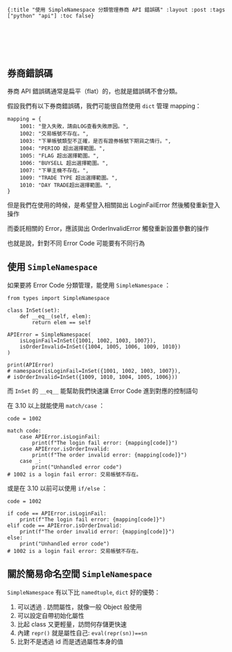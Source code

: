     {:title "使用 SimpleNamespace 分類管理券商 API 錯誤碼" :layout :post :tags ["python" "api"] :toc false}


# 　


## 券商錯誤碼

券商 API 錯誤碼通常是扁平（flat）的，也就是錯誤碼不會分類。

假設我們有以下券商錯誤碼，我們可能很自然使用 `dict` 管理 mapping：

    mapping = {
        1001: "登入失敗，請由LOG查看失敗原因。",
        1002: "交易帳號不存在。",
        1003: "下單帳號類型不正確，是否有證券帳號下期貨之情行。",
        1004: "PERIOD 超出選擇範圍。",
        1005: "FLAG 超出選擇範圍。",
        1006: "BUYSELL 超出選擇範圍。",
        1007: "下單主機不存在。",
        1009: "TRADE TYPE 超出選擇範圍。",
        1010: "DAY TRADE超出選擇範圍。",
    }

但是我們在使用的時候，是希望登入相關拋出 LoginFailError 然後觸發重新登入操作

而委託相關的 Error，應該拋出 OrderInvalidError 觸發重新設置參數的操作

也就是說，針對不同 Error Code 可能要有不同行為


## 使用 `SimpleNamespace`

如果要將 Error Code 分類管理，能使用 `SimpleNamespace` ：

    from types import SimpleNamespace
    
    class InSet(set):
        def __eq__(self, elem):
            return elem == self
    
    APIError = SimpleNamespace(
        isLoginFail=InSet({1001, 1002, 1003, 1007}),
        isOrderInvalid=InSet({1004, 1005, 1006, 1009, 1010})
    )
    
    print(APIError)
    # namespace(isLoginFail=InSet({1001, 1002, 1003, 1007}),
    # isOrderInvalid=InSet({1009, 1010, 1004, 1005, 1006}))

而 `InSet` 的 `__eq__` 能幫助我們快速讓 Error Code 進到對應的控制語句

在 3.10 以上就能使用 `match/case` ：

    code = 1002
    
    match code:
        case APIError.isLoginFail:
            print(f"The login fail error: {mapping[code]}")
        case APIError.isOrderInvalid:
            print(f"The order invalid error: {mapping[code]}")
        case _:
            print("Unhandled error code")
    # 1002 is a login fail error: 交易帳號不存在。

或是在 3.10 以前可以使用 `if/else` ：

    code = 1002
    
    if code == APIError.isLoginFail:
        print(f"The login fail error: {mapping[code]}")
    elif code == APIError.isOrderInvalid:
        print(f"The order invalid error: {mapping[code]}")
    else:
        print("Unhandled error code")
    # 1002 is a login fail error: 交易帳號不存在。


## 關於簡易命名空間 `SimpleNamespace`

`SimpleNamespace` 有以下比 `namedtuple`, `dict` 好的優勢：

1.  可以透過 . 訪問屬性，就像一般 Object 般使用
2.  可以設定自帶初始化屬性
3.  比起 class 又更輕量，訪問何存儲更快速
4.  內建 `repr()` 就是屬性自己: `eval(repr(sn))==sn`
5.  比對不是透過 id 而是透過屬性本身的值

